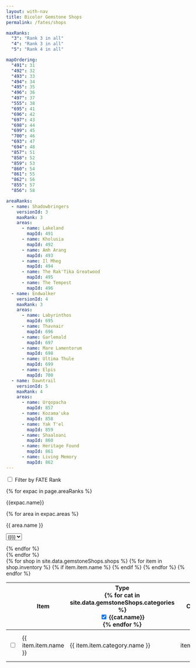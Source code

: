 ```yaml
---
layout: with-nav
title: Bicolor Gemstone Shops
permalink: /fates/shops

maxRanks:
  "3": "Rank 3 in all"
  "4": "Rank 3 in all"
  "5": "Rank 4 in all"

mapOrdering:
  "491": 31
  "492": 32
  "493": 33
  "494": 34
  "495": 35
  "496": 36
  "497": 37
  "555": 38
  "695": 41
  "696": 42
  "697": 43
  "698": 44
  "699": 45
  "700": 46
  "693": 47
  "694": 48
  "857": 51
  "858": 52
  "859": 53
  "860": 54
  "861": 55
  "862": 56
  "855": 57
  "856": 58

areaRanks:
  - name: Shadowbringers
    versionId: 3
    maxRank: 3
    areas:
      - name: Lakeland
        mapId: 491
      - name: Kholusia
        mapId: 492
      - name: Amh Arang
        mapId: 493
      - name: Il Mheg
        mapId: 494
      - name: The Rak'Tika Greatwood
        mapId: 495
      - name: The Tempest
        mapId: 496
  - name: Endwalker
    versionId: 4
    maxRank: 3
    areas:
      - name: Labyrinthos
        mapId: 695
      - name: Thavnair
        mapId: 696
      - name: Garlemald
        mapId: 697
      - name: Mare Lamentorum
        mapId: 698
      - name: Ultima Thule
        mapId: 699
      - name: Elpis
        mapId: 700
  - name: Dawntrail
    versionId: 5
    maxRank: 4
    areas:
      - name: Urqopacha
        mapId: 857
      - name: Kozama'uka
        mapId: 858
      - name: Yak T'el
        mapId: 859
      - name: Shaaloani
        mapId: 860
      - name: Heritage Found
        mapId: 861
      - name: Living Memory
        mapId: 862
---
```



<div class="loading-wrapper" id="page-content">
    <div class="loading-icon has-text-centered">
        <span class="icon loading-spin">
            <i class="fas fa-spinner"></i>
        </span>
    </div>
    <div class="loading-content">


<div class="level">
    <div class="level-left">
        <p class="level-item">
            <label class="checkbox">
                <input type="checkbox" class="checkbox"
                    id="filter-by-rank-check"
                    onchange="handleFilterByRankChecked(event)"
                    />
                Filter by FATE Rank
            </label>
        </p>
    </div>
</div>
<section id="rank-filter-container">
{% for expac in page.areaRanks %}
<nav class="level">
    <div class="level-left">
        <p class="level-item">{{expac.name}}</p>
    </div>
    {% for area in expac.areas %}
    <div class="level-left">
        <p class="level-item">
            {{ area.name }}
            <div class="select is-small">
                <select 
                    class="select fate-rank-select" 
                    data-version="{{ expac.versionId }}"
                    data-map="{{ area.mapId }}"
                    data-maxrank="{{ expac.maxRank }}"
                    onchange="handleChangeAreaRank(event)"
                    id="select-rank-area-{{area.mapId}}"
                    >
                    {% for i in (1..expac.maxRank) %}
                    <option value={{i}}>{{i}}</option>
                    {% endfor %}
                </select>
            </div>
        </p>
    </div>
    {% endfor %}
</nav>
{% endfor %}
</section>

<table class="table is-fullwidth">
  <thead>
    <tr>
        <th></th>
        <th>Item</th>
        <th>
            Type
            <div class="dropdown" id="type-filter">
                <div class="dropdown-trigger" id="type-filter-trigger">
                  <span class="icon is-small">
                      <i class="fas fa-angle-down" aria-hidden="true"></i>
                    </span>
                </div>
                <div class="dropdown-menu">
                    <div class="dropdown-content">
                        {% for cat in site.data.gemstoneShops.categories %}
                        <div class="dropdown-item">
                            <label class="checkbox">
                                <input 
                                    type="checkbox" 
                                    class="checkbox type-filter-check" 
                                    data-category="{{cat.id}}" 
                                    id="cat-type-check-{{cat.id}}"
                                    onchange="handleTypeFilterChecked(event)"
                                    checked
                                    />
                                {{cat.name}}
                            </label>
                        </div>
                        {% endfor %}
                    </div>
                </div>
            </div>
        </th>
        <th>Cost</th>
        <th>Expansion</th>
        <th style="width: 20em">Gemstone Trader</th>
        <th>FATE Rank</th>
        <th>Quest</th>
    </tr>
  </thead>
  <tbody>
    {% for shop in site.data.gemstoneShops.shops %}
        {% for item in shop.inventory %}
        {% if item.item.name %}
        <tr class="gemstone-shop-row" 
            data-version="{{ shop.version.id }}" 
            data-map="{{ shop.map.id }}"
            data-rank="{{ item.rank }}"
            data-item="{{ item.item.id }}"
            data-category="{{ item.item.category.id }}"
            data-categoryName="{{ item.item.category.name }}"
            >
            <td>
              <label class="checkbox">
                  <input 
                    type="checkbox" 
                    class="checkbox questCheckbox" 
                    data-item="{{item.item.id}}"
                    id="item-completed-{{item.item.id}}"
                    onchange="handleShopItemChecked(event)"
                    />
                </label>
            </td>
            <td>{{ item.item.name }}</td>
            <td>{{ item.item.category.name }}</td>
            <td style="text-align: right">{{ item.cost }}</td>
            <td>{{ shop.version.name }}</td>
            <td>
                <div class="npc">
                    {{shop.npc.name}}
                    <span class="tag is-light">{{shop.npc.location}} {{shop.npc.coords}}</span>
                </div>
            </td>
            <td>
                {% if item.rank != -1 %}
                    {{item.rank}}
                {% else %}
                    {{ page.maxRanks[shop.version.id] }}
                {% endif %}
            </td>
            <td>
                {{item.quest}}
            </td>
        </tr>
        {% endif %}
        {% endfor %}
    {% endfor %}
  </tbody>
</table>

</div>
</div>

<script>
function getAreaRanks() {
    var ret = {}
    for (var el of document.getElementsByClassName('fate-rank-select')) {
        ret[el.dataset.map] = Number(el.value)
    }
    return ret
}

function setAreaRanks() {
    const filterByRank = getFilterByRank()

    const container = document.getElementById('rank-filter-container')
    if (filterByRank) {
        container.classList.remove('is-hidden')
    } else {
        container.classList.add('is-hidden')
    }
    document.getElementById('filter-by-rank-check').checked = filterByRank

    for (var el of document.getElementsByClassName('fate-rank-select')) {
        const rank = loadAreaRank(el.dataset.map)
        el.value = rank || el.dataset.maxrank
    }
}
function setTypeFilters() {
    for (var el of document.getElementsByClassName('type-filter-check')) {
        const isVisible = getCategoryVisible(el.dataset.category)
        el.checked = isVisible
    }

}

function getItemFinished(itemId) {
    const namespace = getLocalStorage(NS_PROFILE, 'active') || ""
    const key = `fateshop:item:finished:${itemId}`
    return getLocalFlag(namespace, key)
}
function setItemFinished(itemId, isFinished) {
    const namespace = getLocalStorage(NS_PROFILE, 'active') || ""
    const key = `fateshop:item:finished:${itemId}`
    return setLocalFlag(namespace, key, isFinished)
}

function getCategoryVisible(categoryId, isVisible) {
    const namespace = getLocalStorage(NS_PROFILE, 'active') || ""
    const key = `fateshop:filter:category:${categoryId}`
    return !getLocalFlag(namespace, key)
}
function setCategoryVisible(categoryId, isVisible) {
    const namespace = getLocalStorage(NS_PROFILE, 'active') || ""
    const key = `fateshop:filter:category:${categoryId}`
    return setLocalFlag(namespace, key, !isVisible)
}


function getFilterByRank() {
    const namespace = getLocalStorage(NS_PROFILE, 'active') || ""
    key = `fateshop:filter:byrank`
    return getLocalFlag(namespace, key)
}
function setFilterByRank(isEnabled) {
    const namespace = getLocalStorage(NS_PROFILE, 'active') || ""
    key = `fateshop:filter:byrank`
    setLocalFlag(namespace, key, isEnabled)
}

function updateGemstoneShopRows() {
    const ranks = getAreaRanks()
    for (var row of document.getElementsByClassName('gemstone-shop-row')) {
        const max_rank = ranks[row.dataset.map]
        const row_rank = Number(row.dataset.rank)

        if ((getFilterByRank() && row_rank > max_rank) ||
            !getCategoryVisible(row.dataset.category)
        ) {
            row.classList.add('is-hidden')
        } else {
            row.classList.remove('is-hidden')
        }

        if (getItemFinished(row.dataset.item)) {
            row.classList.add('is-finished')
        } else {
            row.classList.remove('is-finished')
        }
    }

    for (var checkbox of document.getElementsByClassName('questCheckbox')) {
        const itemId = checkbox.dataset.item
        checkbox.checked = getItemFinished(itemId)
    }

    sortRows()
}

const _maporder = JSON.parse('{{page.mapOrdering|jsonify}}');
function sortRows() {
    const rows = document.getElementsByClassName('gemstone-shop-row')
    const tbody = rows[0].parentNode
    Array.from(tbody.children).sort((rowA, rowB) => {

        return (
            (rowA.dataset.version - rowB.dataset.version) ||
            (_maporder[rowA.dataset.map] - _maporder[rowB.dataset.map]) ||
            (rowA.dataset.rank - rowB.dataset.rank) ||
            rowA.dataset.categoryname.localeCompare(rowB.dataset.categoryname)
        )

    }).forEach(it => tbody.appendChild(it))

}

function handleTypeFilterChecked(event) {
    const checkbox = event.target
    const categoryId = checkbox.dataset.category
    setCategoryVisible(categoryId, checkbox.checked)

    updateGemstoneShopRows()
}

function handleShopItemChecked(event) {
    const checkbox = event.target
    const itemId = checkbox.dataset.item
    setItemFinished(itemId, checkbox.checked)

    updateGemstoneShopRows()
}

function handleChangeAreaRank(evt) {
    const namespace = getLocalStorage(NS_PROFILE, 'active') || ""
    const mapId = evt.target.dataset.map
    const key = `fateshop:rank:${mapId}`
    const rank = Number(evt.target.value)
    setLocalStorage(namespace, key, rank)
    updateGemstoneShopRows()
}
function loadAreaRank(mapId) {
    const namespace = getLocalStorage(NS_PROFILE, 'active') || ""
    const key = `fateshop:rank:${mapId}`
    return getLocalStorage(namespace, key)
}


function handleFilterByRankChecked(event) {
    const checkbox = event.target
    setFilterByRank(checkbox.checked)
    update()
}

function update() {
    setAreaRanks()
    setTypeFilters()
    updateGemstoneShopRows()
}


document.addEventListener("DOMContentLoaded", async () => {
    update()

    const typeFilter = document.getElementById('type-filter')
    const typeFilterTrigger = document.getElementById('type-filter-trigger')
    typeFilterTrigger.onclick = () => {
        typeFilter.classList.toggle('is-active')
    }

    document.getElementById('page-content').classList.add('is-loaded')
})
</script>